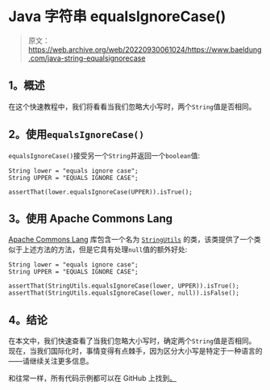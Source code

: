 # Java 字符串 equalsIgnoreCase()

> 原文：<https://web.archive.org/web/20220930061024/https://www.baeldung.com/java-string-equalsignorecase>

## 1。概述

在这个快速教程中，我们将看看当我们忽略大小写时，两个`String`值是否相同。

## 2。使用`equalsIgnoreCase()`

`equalsIgnoreCase()`接受另一个`String`并返回一个`boolean`值:

```
String lower = "equals ignore case";
String UPPER = "EQUALS IGNORE CASE";

assertThat(lower.equalsIgnoreCase(UPPER)).isTrue(); 
```

## 3。使用 Apache Commons Lang

[Apache Commons Lang](/web/20221205210828/https://www.baeldung.com/string-processing-commons-lang) 库包含一个名为 [`StringUtils`](/web/20221205210828/https://www.baeldung.com/string-processing-commons-lang) 的类，该类提供了一个类似于上述方法的方法，但是它具有处理`null`值的额外好处:

```
String lower = "equals ignore case"; 
String UPPER = "EQUALS IGNORE CASE"; 

assertThat(StringUtils.equalsIgnoreCase(lower, UPPER)).isTrue();
assertThat(StringUtils.equalsIgnoreCase(lower, null)).isFalse();
```

## 4。结论

在本文中，我们快速查看了当我们忽略大小写时，确定两个`String`值是否相同。现在，当我们国际化时，事情变得有点棘手，因为区分大小写是特定于一种语言的——请继续关注更多信息。

和往常一样，所有代码示例都可以在 GitHub 上找到[。](https://web.archive.org/web/20221205210828/https://github.com/eugenp/tutorials/tree/master/core-java-modules/core-java-string-operations-2)